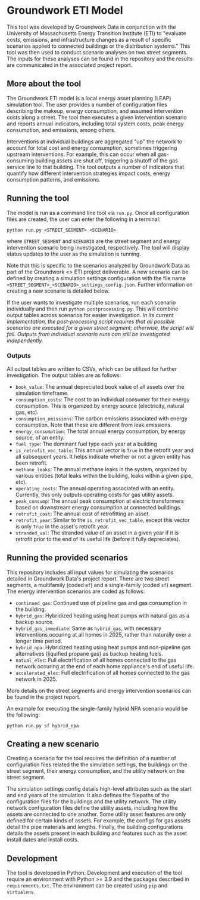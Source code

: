 # Groundwork ETI Model
This tool was developed by Groundwork Data in conjunction with the University of Massachusetts Energy Transition Institute (ETI) to "evaluate costs, emissions, and infrastructure changes as a result of specific scenarios applied to connected buildings or the distribution systems." This tool was then used to conduct scenario analyses on two street segments. The inputs for these analyses can be found in the repository and the results are communicated in the associated project report.

## More about the tool
The Groundwork ETI model is a local energy asset planning (LEAP) simulation tool. The user provides a number of configuration files describing the makeup, energy consumption, and assumed intervention costs along a street. The tool then executes a given intervention scenario and reports annual indicators, including total system costs, peak energy consumption, and emissions, among others.

Interventions at individual buildings are aggregated "up" the network to account for total cost and energy consumption, sometimes triggering upstream interventions. For example, this can occur when all gas-consuming building assets are shut off, triggering a shutoff of the gas service line to that building. The tool outputs a number of indicators that quantify how different intervention strategies impact costs, energy consumption patterns, and emissions.

## Running the tool
The model is run as a command line tool via `run.py`. Once all configuration files are created, the user can enter the following in a terminal:
```
python run.py <STREET_SEGMENT> <SCENARIO>
```
where `STREET_SEGMENT` and `SCENARIO` are the street segment and energy intervention scenario being investigated, respectively. The tool will display status updates to the user as the simulation is running.

Note that this is specific to the scenarios analyzed by Groundwork Data as part of the Groundwork <> ETI project deliverable. A new scenario can be defined by creating a simulation settings configuration with the file name `<STREET_SEGMENT>_<SCENARIO>_settings_config.json`. Further information on creating a new scenario is detailed below.

If the user wants to investigate multiple scenarios, run each scenario individually and then run `python postprocessing.py`. This will combine output tables across scenarios for easier investigation. *In its current implementation, the post-processing script requires that all possible scenarios are executed for a given street segment; otherwise, the script will fail. Outputs from individual scenario runs can still be investigated independently.*

### Outputs
All output tables are written to CSVs, which can be utilized for further investigation. The output tables are as follows:
* `book_value`: The annual depreciated book value of all assets over the simulation timeframe.
* `consumption_costs`: The cost to an individual consumer for their energy consumption. This is organized by energy source (electricity, natural gas, etc).
* `consumption_emissions`: The carbon emissions associated with energy consumption. Note that these are different from leak emissions.
* `energy_consumption`: The total annual energy consumption, by energy source, of an entity.
* `fuel_type`: The dominant fuel type each year at a building
* `is_retrofit_vec_table`: This annual vector is `True` in the retrofit year and all subsequent years. It helps indicate whether or not a given entity has been retrofit.
* `methane_leaks`: The annual methane leaks in the system, organized by various entities (total leaks within the building, leaks within a given pipe, etc).
* `operating_costs`: The annual operating associated with an entity. Currently, this only outputs operating costs for gas utility assets.
* `peak_consump`: The annual peak consumption at electric transformers based on downstream energy consumption at connected buildings.
* `retrofit_cost`: The annual cost of retrofitting an asset.
* `retrofit_year`: Similar to the `is_retrofit_vec_table`, except this vector is only `True` in the asset's retrofit year.
* `stranded_val`: The stranded value of an asset in a given year if it is retrofit prior to the end of its useful life (before it fully depreciates).

## Running the provided scenarios
This repository includes all input values for simulating the scenarios detailed in Groundwork Data's project report. There are two street segments, a multifamily (coded `mf`) and a single-family (coded `sf`) segment. The energy intervention scenarios are coded as follows:
* `continued_gas`: Continued use of pipeline gas and gas consumption in the building.
* `hybrid_gas`: Hybridized heating using heat pumps with natural gas as a backup source.
* `hybrid_gas_immediate`: Same as `hybrid_gas`, with necessary interventions occuring at all homes in 2025, rather than naturally over a longer time period.
* `hybrid_npa`: Hybridized heating using heat pumps and non-pipeline gas alternatives (liquified propane gas) as backup heating fuels.
* `natual_elec`: Full electrification of all homes connected to the gas network occuring at the end of each home appliance's end of useful life.
* `accelerated_elec`: Full electrification of all homes connected to the gas network in 2025.

More details on the street segments and energy intervention scenarios can be found in the project report.

An example for executing the single-family hybrid NPA scenario would be the following:
```
python run.py sf hybrid_npa
```

## Creating a new scenario
Creating a scenario for the tool requires the definition of a number of configuration files related the the simulation settings, the buildings on the street segment, their energy consumption, and the utility network on the street segment.

The simulation settings config details high-level attributes such as the start and end years of the simulation. It also defines the filepaths of the configuration files for the buildings and the utility network. The utility network configuration files define the utility assets, including how the assets are connected to one another. Some utility asset features are only defined for certain kinds of assets. For example, the configs for gas assets detail the pipe materials and lengths. Finally, the building configurations details the assets present in each building and features such as the asset install dates and install costs.

## Development
The tool is developed in Python. Development and execution of the tool require an environment with Python >= 3.9 and the packages described in `requirements.txt`. The environment can be created using `pip` and `virtualenv`.

